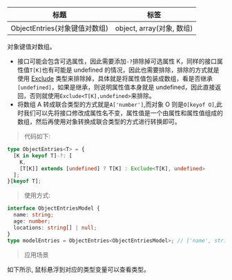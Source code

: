 | 标题                          | 标签                      |
| ----------------------------- | ------------------------- |
| ObjectEntries(对象键值对数组) | object, array(对象, 数组) |

对象键值对数组。

- 接口可能会包含可选属性，因此需要添加`-?`排除掉可选属性 K，同样的接口属性值`T[K]`也有可能是 undefined 的情况，因此也需要排除，排除的方式就是使用 [Exclude](codes/typescript/Exclude.md) 类型来排除掉，具体就是将属性值包装成数组，看是否继承`[undefined]`，如果是继承，则说明属性值本身就是 undefined，因此直接返回，否则就使用`Exclude<T[K],undefined>`来排除。
- 将数组 A 转成联合类型的方式就是`A['number']`,而对象 O 则是`O[keyof O]`,此时我们可以先将接口修改成属性名不变，属性值是一个由属性和属性值组成的数组，然后再使用对象转换成联合类型的方式进行转换即可。

> 代码如下:

```ts
type ObjectEntries<T> = {
  [K in keyof T]-?: [
    K,
    [T[K]] extends [undefined] ? T[K] : Exclude<T[K], undefined>
  ];
}[keyof T];
```

> 使用方式:

```ts
interface ObjectEntriesModel {
  name: string;
  age: number;
  locations: string[] | null;
}
type modelEntries = ObjectEntries<ObjectEntriesModel>; // ['name', string] | ['age', number] | ['locations', string[] | null];
```

> 应用场景

如下所示, 鼠标悬浮到对应的类型变量可以查看类型。

<div class="code-editor" data-url="codes/typescript/demo/ObjectEntries.ts" data-language="typescript"></div>
